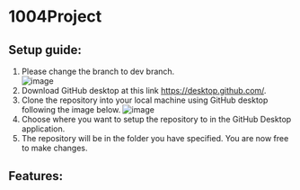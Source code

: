 # 1004Project

## Setup guide:
1. Please change the branch to dev branch.                                                      
![image](https://user-images.githubusercontent.com/23615745/140263373-e2e4a57d-50d6-41f3-b208-caaf18fdc4c1.png)
3. Download GitHub desktop at this link https://desktop.github.com/.
4. Clone the repository into your local machine using GitHub desktop following the image below.
![image](https://user-images.githubusercontent.com/23615745/140253966-68dd7510-d6fd-4ceb-aa10-d08cf919e2a1.png)
4. Choose where you want to setup the repository to in the GitHub Desktop application.
5. The repository will be in the folder you have specified. You are now free to make changes.

## Features:
